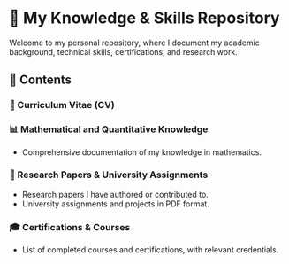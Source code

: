 # 📂 My Knowledge & Skills Repository  

Welcome to my personal repository, where I document my academic background, technical skills, certifications, and research work.

## 📜 Contents  

### 📄 Curriculum Vitae (CV)  

### 📊 Mathematical and Quantitative Knowledge  
- Comprehensive documentation of my knowledge in mathematics.

### 📑 Research Papers & University Assignments  
- Research papers I have authored or contributed to.  
- University assignments and projects in PDF format.  

### 🎓 Certifications & Courses  
- List of completed courses and certifications, with relevant credentials.
